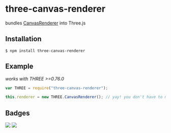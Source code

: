 # three-canvas-renderer
bundles [CanvasRenderer](https://threejs.org/docs/#Examples/Renderers/CanvasRenderer) into Three.js

## Installation

```
$ npm install three-canvas-renderer
```

## Example
_works with THREE >=0.76.0_

```javascript
var THREE = require("three-canvas-renderer");

this.renderer = new THREE.CanvasRenderer(); // yay! you don't have to mess with the Three.js examples/ directory	

```

## Badges

![](https://img.shields.io/badge/license-MIT-blue.svg)
![](https://img.shields.io/badge/status-stable-green.svg)
